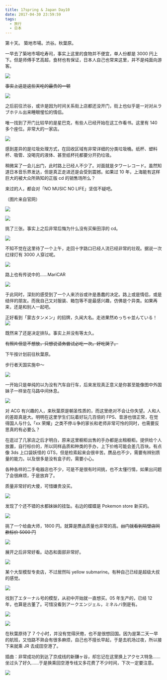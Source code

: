 ```yaml
---
title: 17spring & Japan Day10
date: 2017-04-30 23:59:59
tags:
  - 旅行
  - 日本
---
```


第十天。 築地市場。渋谷。秋葉原。

一早去了築地市場吃寿司，事实上这里的食物并不便宜，单人份都是 3000 円上下。但是师傅手艺高超，食材也有保证，日本人自己也常来这里，并不是纯面向游客。

![](https://c1.staticflickr.com/5/4276/34614122992_976ddf4a95_b.jpg)

<del>事实上这是这些天吃的最贵的一顿</del>

![](https://c1.staticflickr.com/5/4176/34776269625_bdbe8b0d30_b.jpg)

之后前往渋谷，或许是因为时间关系街上店都还没开门，街上也似乎是一对对从ラブホテル出来睡眼惺忪的情侣。

唯一找到了开门比较早的是星巴克，有些人已经开始在这工作看书。这里有 140 多个座位。非常大的一家店。

![](https://c1.staticflickr.com/5/4155/33967816773_860dd89fb3_b.jpg)

感到差异的是垃圾处理方式，在回收区域有非常详细的分类垃圾桶。纸杯、塑料杯、吸管、没喝完的液体、甚至纸杯托都要分开扔垃圾。

稍微呆了一会儿出门，此时路上已经人不少了。对面就是タワーレコード。虽然知道日本音乐界发达，但是真正走进还是会受到震撼。如果过 10 年，上海能有这样巨大的被大众所熟知的正版 cd 的销售场所么？

来过的人，都会对「NO MUSIC NO LIFE」坚信不疑吧。

（图片来自官网）

![](https://c1.staticflickr.com/5/4275/34391353570_85e5e22d3e_z.jpg)

![](https://c1.staticflickr.com/5/4188/33968204213_4bff3c8867_z.jpg)

挑了三张。事实上之后非常后悔为什么没有买柴田淳的 cd。

![](https://c1.staticflickr.com/5/4198/34776287825_20a911625b_z.jpg)

不知不觉在这里待了一个上午，走回十字路口已经人流已经非常的壮观。据说一次红绿灯有 3000 人穿过呢。

![](https://c1.staticflickr.com/5/4196/34776279415_4826d9d5ee_z.jpg)

路上也有传说中的……MariCAR

![](https://c1.staticflickr.com/5/4185/34644318031_c2b51570a6_b.jpg)

于此同时，深刻的感受到了一个人来渋谷或许是愚蠢的决定。路上或是情侣，或是结伴的朋友。而我自己又对服装、箱包等不是最感兴趣，仿佛是个异类。如果再来，还是和别人一起吧。

正好看到「蒙古タンメン」的招牌，久闻大名。走进果然めっちゃ並んている！
![](https://c1.staticflickr.com/5/4203/34644315901_4c3ccd32b9.jpg)

既然来了还是决定排队。事实上并没有等太久。

<del>有照片但是不想放，只想说请务尝试必吃一次。好吃哭了。</del>

下午按计划前往秋葉原。

步行者天国实施中～

![](https://c1.staticflickr.com/5/4224/34776281645_77670ce6c2_b.jpg)

一开始只是单纯的以为没有汽车自行车，后来发现真正意义是你甚至能像图中外国妹子一样坐在马路中间休息。

![](https://c1.staticflickr.com/5/4173/34736331156_1a20f93737_b.jpg)

对 ACG 有兴趣的人，来秋葉原是朝圣性质的，而这里绝对不会让你失望。人和人的差距真是大。明明在这里学生们玩着好玩几百倍的 FPS、音游也很正常，在觉得国人与什么「xx 荣耀」之类不停斗争的家长和老师非常可怜的同时，也需要反思真的有必要么？

在逛过了几家店之后才明白，原来这里橱柜出售的手办都是出租橱柜。提供给个人放置，自行标价的，所以同样品质和种类的手办，上下价格可能会差几百块。有点像 3ds 上口袋妖怪的 GTS，但是检索起来会很辛苦。赝品也不少，需要有辨别质量的能力。以及很多是没有盒子的，需要小心。

各种各样的二手电器店也不少，可是不是很有时间挑，也不太懂行情，如果出问题了会很麻烦，于是放弃了。

质量非常好的大傻，可惜嫌贵没买。

![](https://c1.staticflickr.com/5/4204/33967822063_f5e04d4ab8_b.jpg)

发现了个还不错的水都妹妹的挂坠。右边的蝶蝶是 Pokemon store 新买的。

![](https://c1.staticflickr.com/5/4156/33934629354_be56713fc6.jpg)

挑了一个给曲大师，1800 円。就算是赝品质量也非常的高。<del>出门就看到隔壁店同款标价 5000 円</del>

![](https://c1.staticflickr.com/5/4174/34614135692_86eb2cefbc_b.jpg)

展开之后非常好看。动态和面部非常好。

![](https://c1.staticflickr.com/5/4165/34644328811_6db4f3bcf7_k.jpg)

某个大型模型专卖店，不过居然叫 yellow submarine。有种自己已经是超级大叔的感觉。

![](https://c1.staticflickr.com/5/4248/34631804542_7a431d0b7a_z.jpg)

找到了エターナル号的模型，从初中开始就一直想买。05 年生产的，已经 12 年，也算是古董了。可惜没看到アークエンジェル，ミネルバ倒是有。

![](https://c1.staticflickr.com/5/4276/34665301731_134a8704bf_b.jpg)

![](https://c1.staticflickr.com/5/4204/34794528015_4d49f6f2f0_b.jpg)

在秋葉原待了 7 个小时，并没有觉得厌倦，也不是很想回国。因为是第二天一早的航班，又怕路不熟会有很多麻烦，自己也不擅长早起，于是去机场过夜，所以接下来就乘 JR 去成田空港了。

插曲：非常成功的到达了京成线的新鎌ヶ谷，却忘记在这里换上アクセス特急……坐过头了好久……于是换乘回空港专线又多花费了不少时间，下次一定要注意。

![](https://c1.staticflickr.com/5/4173/34665404891_b798f11e03_b.jpg)
